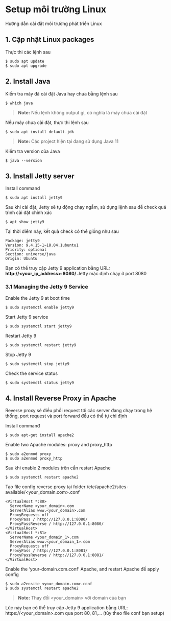 # Setup môi trường Linux
Hướng dẫn cài đặt môi trường phát triển Linux

## 1. Cập nhật Linux packages
Thực thi các lệnh sau
```
$ sudo apt update
$ sudo apt upgrade
```

## 2. Install Java
Kiểm tra máy đã cài đặt Java hay chưa bằng lệnh sau
```
$ which java
```
> **Note:** Nếu lệnh không output gì, có nghĩa là máy chưa cài đặt

Nếu máy chưa cài đặt, thực thi lệnh sau
```
$ sudo apt install default-jdk
```
> **Note:** Các project hiện tại đang sử dụng Java 11 

Kiểm tra version của Java
```
$ java --version
```

## 3. Install Jetty server
Install command
```
$ sudo apt install jetty9
```

Sau khi cài đặt, Jetty sẽ tự động chạy ngầm, sử dụng lệnh sau để check quá trình cài đặt chính xác
```
$ apt show jetty9
```

Tại thời điểm này, kết quả check có thể giống như sau
```
Package: jetty9
Version: 9.4.15-1~18.04.1ubuntu1
Priority: optional
Section: universe/java
Origin: Ubuntu
```
Bạn có thể truy cập Jetty 9 application bằng URL: **http://<your_ip_address>:8080/**
Jetty mặc định chạy ở port 8080

### 3.1 Managing the Jetty 9 Service
Enable the Jetty 9 at boot time
```
$ sudo systemctl enable jetty9
```

Start Jetty 9 service
```
$ sudo systemctl start jetty9
```

Restart Jetty 9
```
$ sudo systemctl restart jetty9
```

Stop Jetty 9
```
$ sudo systemctl stop jetty9
```

Check the service status
```
$ sudo systemctl status jetty9
```

## 4. Install Reverse Proxy in Apache
Reverse proxy sẽ điều phối request tới các server đang chạy trong hệ thống, port request và port forward đều có thể tự chỉ định

Install commanđ
```
$ sudo apt-get install apache2
```

Enable two Apache modules: proxy and proxy_http
```
$ sudo a2enmod proxy
$ sudo a2enmod proxy_http
```

Sau khi enable 2 modules trên cần restart Apache
```
$ sudo systemctl restart apache2
```

Tạo file config reverse proxy tại folder /etc/apache2/sites-available/<your_domain.com>.conf
```
<VirtualHost *:80>
  ServerName <your_domain>.com
  ServerAlias www.<your_domain>.com
  ProxyRequests off
  ProxyPass / http://127.0.0.1:8080/
  ProxyPassReverse / http://127.0.0.1:8080/
</VirtualHost>
<VirtualHost *:81>
  ServerName <your_domain_1>.com
  ServerAlias www.<your_domain_1>.com
  ProxyRequests off
  ProxyPass / http://127.0.0.1:8081/
  ProxyPassReverse / http://127.0.0.1:8081/
</VirtualHost>
```

Enable the ‘your-domain.com.conf’ Apache, and restart Apache để apply config
```
$ sudo a2ensite <your_domain.com>.conf
$ sudo systemctl restart apache2
```
> **Note:** Thay đổi <your_domain> với domain của bạn

Lúc này bạn có thể truy cập Jetty 9 application bằng URL: https://<your_domain>.com qua port 80, 81,... (tùy theo file conf bạn setup)
